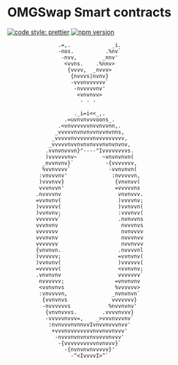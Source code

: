 # OMGSwap Smart contracts

[![code style: prettier](https://img.shields.io/badge/code_style-prettier-ff69b4.svg?style=flat-square)](https://github.com/prettier/prettier)
[![npm version](https://img.shields.io/npm/v/@omgswap/sdk/latest.svg)](https://www.npmjs.com/package/@omgswap/sdk/v/latest)    
    
    
                    .=,.             _i.                    
                    -nos.          .%nv`                    
                     -nvv,        _nnv'                     
                      <vvns.    .%nnv>                      
                       {vvvv,  _nvvv>                       
                        {nvvvs|nvnv}                        
                        -vvvnvvvvvv`                        
                         -nvvvvvnv'                         
                          <vnvnvv>                          
                           - - -                            
                                                            
                         ._i=i<<_,.                         
                      .=uvnvnvvvoons_.                      
                    .<vnvvvvvvnvvnvvnn,.                    
                   _vvvvvnvnvnvvnvvnvnns,                   
                  _vvvvvnvvvvvvnvvvvvvvvv,                  
                 _vvvvvnvvnvnvnvvvnvnvnvnv,                 
                .vvnvnvvvn}"----"Ivvvvvvvvs.                
                )vvvvvvnv~        ~vnvnvnvn(                
               _nvvnvnv}`          -{vvvvvvv,               
               %vvnvvvv`            -vvnvnvn(               
              :vnvvvnv'              :nvvvvvn,              
              )vvvnvv}                {vnvnvv(              
              vvvnvvn'                =vvvvvns              
             .nvvvvnv                  vnvnvvv.             
             =vvnvnv(                  )vvvvnv;             
             )vvvvvv(                  )vvnvvn(             
             )vvnvnv;                  :vvvnvv(             
             vvvvvvv`                  .nvnvvns             
             vvvnvnv                    nvvvnvs             
             vvvvvvv                    nvnvvvv             
             vvvnvnv                    nvvvnvv             
             vvvvvvv                    nvvnvvv             
             {vnvnvn.                  .nvvvvnl             
             )vvvvvv;                  =vvnvnv(             
             )vvnvnv(                  )vvvvvv(             
             =vvvvvv(                  <vvnvnv;             
             .vnvnvnv                  vvvvvvv`             
              nvvvvvv;                =vnvnvnv              
              <vvnvnvs                %vvvvvv>              
              :vnvvvvn,              _nvnvnvn`              
               {vvnvnvs              vvvvvvv}               
               -nvvvvvvs            %nvvnvnv'               
                {vnvnvvvs.        .vvvvnvvv}                
                -vvvvvnvvv=,    _>vvvnvvvnv`                
                 :nvnvvvnvnnvvIvnvvnvvvnvv'                 
                  +vvvnvvvvvvvvnvvnvvnvvv'                  
                   -nvvvnvnvnvnvvvvvnvvv'                   
                    -{vvvvvvvvvvnvnvvv}`                    
                      -{nvnvnvnvvvvv}'                      
                        -^<IvvvvI>^`                        
                                            





